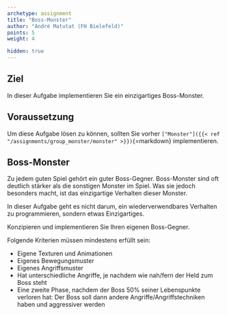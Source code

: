```yaml
---
archetype: assignment
title: "Boss-Monster"
author: "André Matutat (FH Bielefeld)"
points: 5
weight: 4

hidden: true
---
```


## Ziel

In dieser Aufgabe implementieren Sie ein einzigartiges Boss-Monster.

## Voraussetzung

Um diese Aufgabe lösen zu können, sollten Sie vorher
`["Monster"]({{< ref "/assignments/group_monster/monster" >}})`{=markdown} implementieren.

## Boss-Monster

Zu jedem guten Spiel gehört ein guter Boss-Gegner. Boss-Monster sind oft deutlich stärker
als die sonstigen Monster im Spiel. Was sie jedoch besonders macht, ist das einzigartige
Verhalten dieser Monster.

In dieser Aufgabe geht es nicht darum, ein wiederverwendbares Verhalten zu programmieren,
sondern etwas Einzigartiges.

Konzipieren und implementieren Sie Ihren eigenen Boss-Gegner.

Folgende Kriterien müssen mindestens erfüllt sein:

-   Eigene Texturen und Animationen
-   Eigenes Bewegungsmuster
-   Eigenes Angriffsmuster
-   Hat unterschiedliche Angriffe, je nachdem wie nah/fern der Held zum Boss steht
-   Eine zweite Phase, nachdem der Boss 50% seiner Lebenspunkte verloren hat: Der Boss soll
    dann andere Angriffe/Angriffstechniken haben und aggressiver werden

